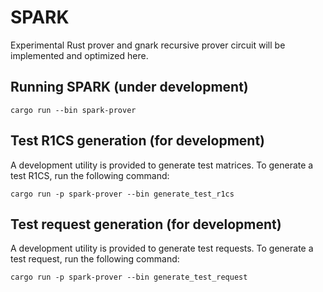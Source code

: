 # SPARK 
Experimental Rust prover and gnark recursive prover circuit will be implemented and optimized here.

## Running SPARK (under development)
```cargo run --bin spark-prover```

## Test R1CS generation (for development)
A development utility is provided to generate test matrices.
To generate a test R1CS, run the following command:

```cargo run -p spark-prover --bin generate_test_r1cs```

## Test request generation (for development)
A development utility is provided to generate test requests.
To generate a test request, run the following command:

```cargo run -p spark-prover --bin generate_test_request```